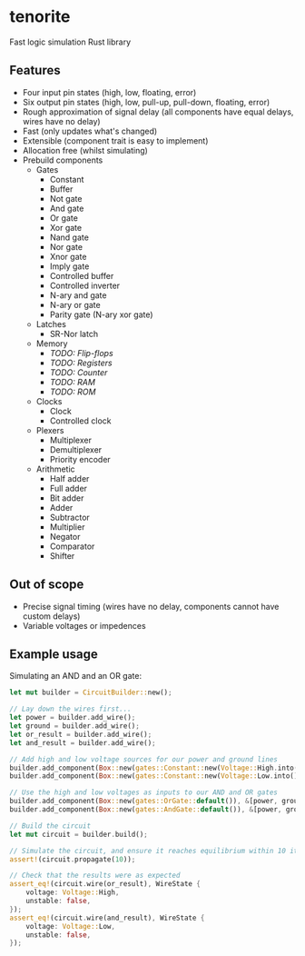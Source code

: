 # tenorite
Fast logic simulation Rust library

## Features
- Four input pin states (high, low, floating, error)
- Six output pin states (high, low, pull-up, pull-down, floating, error)
- Rough approximation of signal delay (all components have equal delays, wires have no delay)
- Fast (only updates what's changed)
- Extensible (component trait is easy to implement)
- Allocation free (whilst simulating)
- Prebuild components
  - Gates
    - Constant
    - Buffer
    - Not gate
    - And gate
    - Or gate
    - Xor gate
    - Nand gate
    - Nor gate
    - Xnor gate
    - Imply gate
    - Controlled buffer
    - Controlled inverter
    - N-ary and gate
    - N-ary or gate
    - Parity gate (N-ary xor gate)
  - Latches
    - SR-Nor latch
  - Memory
    - *TODO: Flip-flops*
    - *TODO: Registers*
    - *TODO: Counter*
    - *TODO: RAM*
    - *TODO: ROM*
  - Clocks
    - Clock
    - Controlled clock
  - Plexers
    - Multiplexer
    - Demultiplexer
    - Priority encoder
  - Arithmetic
    - Half adder
    - Full adder
    - Bit adder
    - Adder
    - Subtractor
    - Multiplier
    - Negator
    - Comparator
    - Shifter

## Out of scope
- Precise signal timing (wires have no delay, components cannot have custom delays)
- Variable voltages or impedences

## Example usage

Simulating an AND and an OR gate:

```rust
let mut builder = CircuitBuilder::new();

// Lay down the wires first...
let power = builder.add_wire();
let ground = builder.add_wire();
let or_result = builder.add_wire();
let and_result = builder.add_wire();

// Add high and low voltage sources for our power and ground lines
builder.add_component(Box::new(gates::Constant::new(Voltage::High.into())), &[], &[power]);
builder.add_component(Box::new(gates::Constant::new(Voltage::Low.into())), &[], &[ground]);

// Use the high and low voltages as inputs to our AND and OR gates
builder.add_component(Box::new(gates::OrGate::default()), &[power, ground], &[or_result]);
builder.add_component(Box::new(gates::AndGate::default()), &[power, ground], &[and_result]);

// Build the circuit
let mut circuit = builder.build();

// Simulate the circuit, and ensure it reaches equilibrium within 10 iterations
assert!(circuit.propagate(10));

// Check that the results were as expected
assert_eq!(circuit.wire(or_result), WireState {
    voltage: Voltage::High,
    unstable: false,
});
assert_eq!(circuit.wire(and_result), WireState {
    voltage: Voltage::Low,
    unstable: false,
});
```
